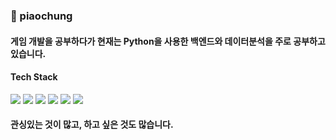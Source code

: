 ### 🚓 piaochung
#### 게임 개발을 공부하다가 현재는 Python을 사용한 백엔드와 데이터분석을 주로 공부하고 있습니다.

#### Tech Stack
<img src="https://img.shields.io/badge/Python-3766AB?style=flat-square&logo=Python&logoColor=white"/></a>
<img src="https://img.shields.io/badge/Django-092E20?style=flat-square&logo=django&logoColor=white"/></a>
<img src="https://img.shields.io/badge/Tensorflow-FF6F00?style=flat-square&logo=tensorflow&logoColor=white"/></a>
<img src="https://img.shields.io/badge/Unity-ffffff?style=flat-square&logo=Unity&logoColor=black"/></a>
<img src="https://img.shields.io/badge/php-777BB4?style=flat-square&logo=php&logoColor=white"/></a>
<img src="https://img.shields.io/badge/flask-000000?style=flat-square&logo=flask&logoColor=white"/></a>

#### 관싱있는 것이 많고, 하고 싶은 것도 많습니다.
